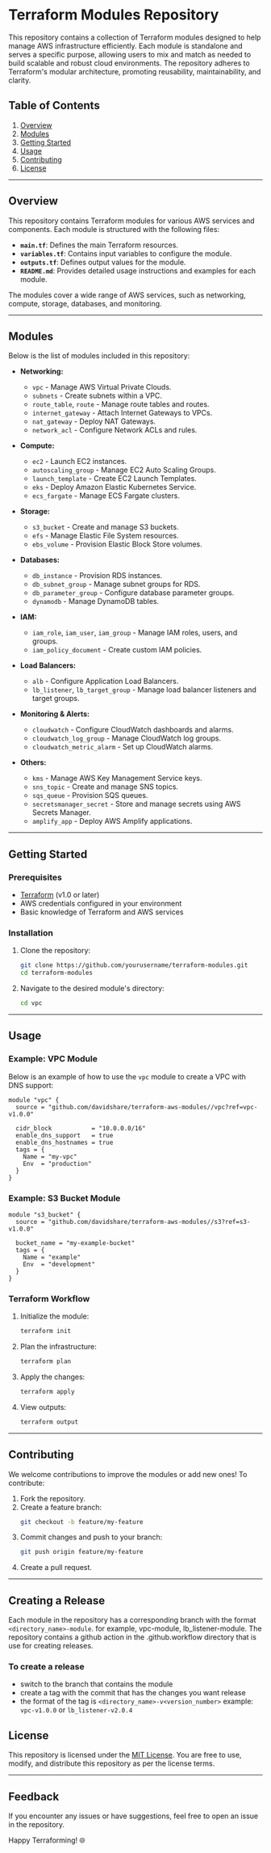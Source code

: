 # Terraform Modules Repository

This repository contains a collection of Terraform modules designed to help manage AWS infrastructure efficiently. Each module is standalone and serves a specific purpose, allowing users to mix and match as needed to build scalable and robust cloud environments. The repository adheres to Terraform's modular architecture, promoting reusability, maintainability, and clarity.

## Table of Contents

1. [Overview](#overview)
2. [Modules](#modules)
3. [Getting Started](#getting-started)
4. [Usage](#usage)
5. [Contributing](#contributing)
6. [License](#license)

---

## Overview

This repository contains Terraform modules for various AWS services and components. Each module is structured with the following files:

- **`main.tf`**: Defines the main Terraform resources.
- **`variables.tf`**: Contains input variables to configure the module.
- **`outputs.tf`**: Defines output values for the module.
- **`README.md`**: Provides detailed usage instructions and examples for each module.

The modules cover a wide range of AWS services, such as networking, compute, storage, databases, and monitoring.

---

## Modules

Below is the list of modules included in this repository:

- **Networking:**

  - `vpc` - Manage AWS Virtual Private Clouds.
  - `subnets` - Create subnets within a VPC.
  - `route_table`, `route` - Manage route tables and routes.
  - `internet_gateway` - Attach Internet Gateways to VPCs.
  - `nat_gateway` - Deploy NAT Gateways.
  - `network_acl` - Configure Network ACLs and rules.

- **Compute:**

  - `ec2` - Launch EC2 instances.
  - `autoscaling_group` - Manage EC2 Auto Scaling Groups.
  - `launch_template` - Create EC2 Launch Templates.
  - `eks` - Deploy Amazon Elastic Kubernetes Service.
  - `ecs_fargate` - Manage ECS Fargate clusters.

- **Storage:**

  - `s3_bucket` - Create and manage S3 buckets.
  - `efs` - Manage Elastic File System resources.
  - `ebs_volume` - Provision Elastic Block Store volumes.

- **Databases:**

  - `db_instance` - Provision RDS instances.
  - `db_subnet_group` - Manage subnet groups for RDS.
  - `db_parameter_group` - Configure database parameter groups.
  - `dynamodb` - Manage DynamoDB tables.

- **IAM:**

  - `iam_role`, `iam_user`, `iam_group` - Manage IAM roles, users, and groups.
  - `iam_policy_document` - Create custom IAM policies.

- **Load Balancers:**

  - `alb` - Configure Application Load Balancers.
  - `lb_listener`, `lb_target_group` - Manage load balancer listeners and target groups.

- **Monitoring & Alerts:**

  - `cloudwatch` - Configure CloudWatch dashboards and alarms.
  - `cloudwatch_log_group` - Manage CloudWatch log groups.
  - `cloudwatch_metric_alarm` - Set up CloudWatch alarms.

- **Others:**
  - `kms` - Manage AWS Key Management Service keys.
  - `sns_topic` - Create and manage SNS topics.
  - `sqs_queue` - Provision SQS queues.
  - `secretsmanager_secret` - Store and manage secrets using AWS Secrets Manager.
  - `amplify_app` - Deploy AWS Amplify applications.

---

## Getting Started

### Prerequisites

- [Terraform](https://www.terraform.io/) (v1.0 or later)
- AWS credentials configured in your environment
- Basic knowledge of Terraform and AWS services

### Installation

1. Clone the repository:

   ```bash
   git clone https://github.com/yourusername/terraform-modules.git
   cd terraform-modules
   ```

2. Navigate to the desired module's directory:
   ```bash
   cd vpc
   ```

---

## Usage

### Example: VPC Module

Below is an example of how to use the `vpc` module to create a VPC with DNS support:

```hcl
module "vpc" {
  source = "github.com/davidshare/terraform-aws-modules//vpc?ref=vpc-v1.0.0"

  cidr_block           = "10.0.0.0/16"
  enable_dns_support   = true
  enable_dns_hostnames = true
  tags = {
    Name = "my-vpc"
    Env  = "production"
  }
}
```

### Example: S3 Bucket Module

```hcl
module "s3_bucket" {
  source = "github.com/davidshare/terraform-aws-modules//s3?ref=s3-v1.0.0"

  bucket_name = "my-example-bucket"
  tags = {
    Name = "example"
    Env  = "development"
  }
}
```

### Terraform Workflow

1. Initialize the module:

   ```bash
   terraform init
   ```

2. Plan the infrastructure:

   ```bash
   terraform plan
   ```

3. Apply the changes:

   ```bash
   terraform apply
   ```

4. View outputs:
   ```bash
   terraform output
   ```

---

## Contributing

We welcome contributions to improve the modules or add new ones! To contribute:

1. Fork the repository.
2. Create a feature branch:
   ```bash
   git checkout -b feature/my-feature
   ```
3. Commit changes and push to your branch:
   ```bash
   git push origin feature/my-feature
   ```
4. Create a pull request.

---

## Creating a Release

Each module in the repository has a corresponding branch with the format `<directory_name>-module`. for example, vpc-module, lb_listener-module.
The repository contains a github action in the .github.workflow directory that is use for creating releases.

### To create a release

- switch to the branch that contains the module
- create a tag with the commit that has the changes you want release
- the format of the tag is `<directory_name>-v<version_number>` example: `vpc-v1.0.0` or `lb_listener-v2.0.4`

## License

This repository is licensed under the [MIT License](LICENSE). You are free to use, modify, and distribute this repository as per the license terms.

---

## Feedback

If you encounter any issues or have suggestions, feel free to open an issue in the repository.

Happy Terraforming! 🌐
